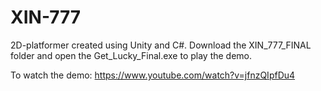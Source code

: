 # XIN-777
2D-platformer created using Unity and C#. Download the XIN_777_FINAL folder and open the Get_Lucky_Final.exe to play the demo.

To watch the demo: https://www.youtube.com/watch?v=jfnzQIpfDu4


